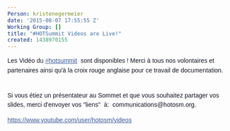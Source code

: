 ```yaml
---
Person: kristenegermeier
date: '2015-08-07 17:55:55 Z'
Working Group: []
title: "#HOTSummit Videos are Live!"
created: 1438970155
---
```

<p><span style="color: #141823; font-family: helvetica, arial, sans-serif; font-size: 14px; line-height: 21.466667175293px;">Les Vidéo du </span><a class="_58cn" style="color: #3b5998; cursor: pointer; font-family: helvetica, arial, sans-serif; font-size: 14px; line-height: 21.466667175293px;" href="https://www.facebook.com/hashtag/hotsummit?source=feed_text&amp;story_id=1140256592669424" data-ft="{&quot;tn&quot;:&quot;*N&quot;,&quot;type&quot;:104}"><span class="_58cl" style="color: #627aad;">‪#‎</span><span class="_58cm">hotsummit‬</span></a><span style="color: #141823; font-family: helvetica, arial, sans-serif; font-size: 14px; line-height: 21.466667175293px;">&nbsp; sont disponibles ! Merci à tous nos volontaires et partenaires ainsi qu'à la croix rouge anglaise pour ce travail de documentation.</span></p><p><br style="color: #141823; font-family: helvetica, arial, sans-serif; font-size: 14px; line-height: 21.466667175293px;"><span style="color: #141823; font-family: helvetica, arial, sans-serif; font-size: 14px; line-height: 21.466667175293px;">Si vous étiez un présentateur au Sommet et que vous souhaitez partager vos slides, merci d'envoyer vos "liens" &nbsp;à: &nbsp;communications@hotosm.org.</span></p><p><a style="color: #3b5998; cursor: pointer; font-family: helvetica, arial, sans-serif; font-size: 14px; line-height: 21.466667175293px;" href="https://www.youtube.com/user/hotosm/videos" rel="nofollow" target="_blank">https://www.youtube.com/user/hotosm/videos</a></p>
